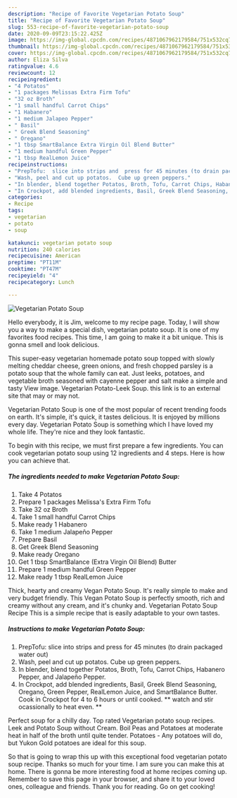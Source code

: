 ```yaml
---
description: "Recipe of Favorite Vegetarian Potato Soup"
title: "Recipe of Favorite Vegetarian Potato Soup"
slug: 553-recipe-of-favorite-vegetarian-potato-soup
date: 2020-09-09T23:15:22.425Z
image: https://img-global.cpcdn.com/recipes/4871067962179584/751x532cq70/vegetarian-potato-soup-recipe-main-photo.jpg
thumbnail: https://img-global.cpcdn.com/recipes/4871067962179584/751x532cq70/vegetarian-potato-soup-recipe-main-photo.jpg
cover: https://img-global.cpcdn.com/recipes/4871067962179584/751x532cq70/vegetarian-potato-soup-recipe-main-photo.jpg
author: Eliza Silva
ratingvalue: 4.6
reviewcount: 12
recipeingredient:
- "4 Potatos"
- "1 packages Melissas Extra Firm Tofu"
- "32 oz Broth"
- "1 small handful Carrot Chips"
- "1 Habanero"
- "1 medium Jalapeo Pepper"
- " Basil"
- " Greek Blend Seasoning"
- " Oregano"
- "1 tbsp SmartBalance Extra Virgin Oil Blend Butter"
- "1 medium handful Green Pepper"
- "1 tbsp RealLemon Juice"
recipeinstructions:
- "PrepTofu:  slice into strips and  press for 45 minutes (to drain packaged water out)"
- "Wash, peel and cut up potatos.  Cube up green peppers."
- "In blender, blend together Potatos, Broth, Tofu, Carrot Chips, Habanero Pepper, and Jalapeño Pepper."
- "In Crockpot, add blended ingredients, Basil, Greek Blend Seasoning, Oregano, Green Pepper, RealLemon Juice, and SmartBalance Butter.  Cook in Crockpot for 4 to 6 hours or until cooked.  ** watch and  stir ocassionally to heat even. **"
categories:
- Recipe
tags:
- vegetarian
- potato
- soup

katakunci: vegetarian potato soup 
nutrition: 240 calories
recipecuisine: American
preptime: "PT11M"
cooktime: "PT47M"
recipeyield: "4"
recipecategory: Lunch

---
```



![Vegetarian Potato Soup](https://img-global.cpcdn.com/recipes/4871067962179584/751x532cq70/vegetarian-potato-soup-recipe-main-photo.jpg)

Hello everybody, it is Jim, welcome to my recipe page. Today, I will show you a way to make a special dish, vegetarian potato soup. It is one of my favorites food recipes. This time, I am going to make it a bit unique. This is gonna smell and look delicious.

This super-easy vegetarian homemade potato soup topped with slowly melting cheddar cheese, green onions, and fresh chopped parsley is a potato soup that the whole family can eat. Just leeks, potatoes, and vegetable broth seasoned with cayenne pepper and salt make a simple and tasty View image. Vegetarian Potato-Leek Soup. this link is to an external site that may or may not.

Vegetarian Potato Soup is one of the most popular of recent trending foods on earth. It's simple, it's quick, it tastes delicious. It is enjoyed by millions every day. Vegetarian Potato Soup is something which I have loved my whole life. They're nice and they look fantastic.


To begin with this recipe, we must first prepare a few ingredients. You can cook vegetarian potato soup using 12 ingredients and 4 steps. Here is how you can achieve that.

<!--inarticleads1-->

##### The ingredients needed to make Vegetarian Potato Soup:

1. Take 4 Potatos
1. Prepare 1 packages Melissa&#39;s Extra Firm Tofu
1. Take 32 oz Broth
1. Take 1 small handful Carrot Chips
1. Make ready 1 Habanero
1. Take 1 medium Jalapeño Pepper
1. Prepare  Basil
1. Get  Greek Blend Seasoning
1. Make ready  Oregano
1. Get 1 tbsp SmartBalance (Extra Virgin Oil Blend) Butter
1. Prepare 1 medium handful Green Pepper
1. Make ready 1 tbsp RealLemon Juice


Thick, hearty and creamy Vegan Potato Soup. It&#39;s really simple to make and very budget friendly. This Vegan Potato Soup is perfectly smooth, rich and creamy without any cream, and it&#39;s chunky and. Vegetarian Potato Soup Recipe This is a simple recipe that is easily adaptable to your own tastes. 

<!--inarticleads2-->

##### Instructions to make Vegetarian Potato Soup:

1. PrepTofu:  slice into strips and  press for 45 minutes (to drain packaged water out)
1. Wash, peel and cut up potatos.  Cube up green peppers.
1. In blender, blend together Potatos, Broth, Tofu, Carrot Chips, Habanero Pepper, and Jalapeño Pepper.
1. In Crockpot, add blended ingredients, Basil, Greek Blend Seasoning, Oregano, Green Pepper, RealLemon Juice, and SmartBalance Butter.  Cook in Crockpot for 4 to 6 hours or until cooked.  ** watch and  stir ocassionally to heat even. **


Perfect soup for a chilly day. Top rated Vegetarian potato soup recipes. Leek and Potato Soup without Cream. Boil Peas and Potatoes at moderate heat in half of the broth until quite tender. Potatoes - Any potatoes will do, but Yukon Gold potatoes are ideal for this soup. 

So that is going to wrap this up with this exceptional food vegetarian potato soup recipe. Thanks so much for your time. I am sure you can make this at home. There is gonna be more interesting food at home recipes coming up. Remember to save this page in your browser, and share it to your loved ones, colleague and friends. Thank you for reading. Go on get cooking!
